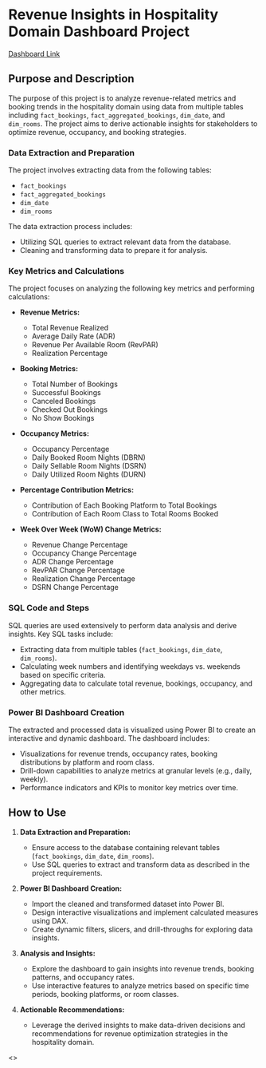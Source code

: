 

# Revenue Insights in Hospitality Domain Dashboard Project 

[Dashboard Link](https://app.powerbi.com/view?r=eyJrIjoiZmQ4MDM4NTAtODk2Yi00YjBkLWIxY2YtNzQ0NWY2YjY0NDM5IiwidCI6IjZhMTgyNzllLTgzMzktNGFhYS1hZDliLTViYjdjMmU4ZDE2YiJ9 "Dashboard Link")


## Purpose and Description

The purpose of this project is to analyze revenue-related metrics and booking trends in the hospitality domain using data from multiple tables including `fact_bookings`, `fact_aggregated_bookings`, `dim_date`, and `dim_rooms`. The project aims to derive actionable insights for stakeholders to optimize revenue, occupancy, and booking strategies.

### Data Extraction and Preparation

The project involves extracting data from the following tables:

- `fact_bookings`
- `fact_aggregated_bookings`
- `dim_date`
- `dim_rooms`

The data extraction process includes:

- Utilizing SQL queries to extract relevant data from the database.
- Cleaning and transforming data to prepare it for analysis.

### Key Metrics and Calculations

The project focuses on analyzing the following key metrics and performing calculations:

- **Revenue Metrics:**
  - Total Revenue Realized
  - Average Daily Rate (ADR)
  - Revenue Per Available Room (RevPAR)
  - Realization Percentage

- **Booking Metrics:**
  - Total Number of Bookings
  - Successful Bookings
  - Canceled Bookings
  - Checked Out Bookings
  - No Show Bookings

- **Occupancy Metrics:**
  - Occupancy Percentage
  - Daily Booked Room Nights (DBRN)
  - Daily Sellable Room Nights (DSRN)
  - Daily Utilized Room Nights (DURN)

- **Percentage Contribution Metrics:**
  - Contribution of Each Booking Platform to Total Bookings
  - Contribution of Each Room Class to Total Rooms Booked

- **Week Over Week (WoW) Change Metrics:**
  - Revenue Change Percentage
  - Occupancy Change Percentage
  - ADR Change Percentage
  - RevPAR Change Percentage
  - Realization Change Percentage
  - DSRN Change Percentage

### SQL Code and Steps

SQL queries are used extensively to perform data analysis and derive insights. Key SQL tasks include:

- Extracting data from multiple tables (`fact_bookings`, `dim_date`, `dim_rooms`).
- Calculating week numbers and identifying weekdays vs. weekends based on specific criteria.
- Aggregating data to calculate total revenue, bookings, occupancy, and other metrics.

### Power BI Dashboard Creation

The extracted and processed data is visualized using Power BI to create an interactive and dynamic dashboard. The dashboard includes:

- Visualizations for revenue trends, occupancy rates, booking distributions by platform and room class.
- Drill-down capabilities to analyze metrics at granular levels (e.g., daily, weekly).
- Performance indicators and KPIs to monitor key metrics over time.

## How to Use

1. **Data Extraction and Preparation:**
   - Ensure access to the database containing relevant tables (`fact_bookings`, `dim_date`, `dim_rooms`).
   - Use SQL queries to extract and transform data as described in the project requirements.

2. **Power BI Dashboard Creation:**
   - Import the cleaned and transformed dataset into Power BI.
   - Design interactive visualizations and implement calculated measures using DAX.
   - Create dynamic filters, slicers, and drill-throughs for exploring data insights.

3. **Analysis and Insights:**
   - Explore the dashboard to gain insights into revenue trends, booking patterns, and occupancy rates.
   - Use interactive features to analyze metrics based on specific time periods, booking platforms, or room classes.

4. **Actionable Recommendations:**
   - Leverage the derived insights to make data-driven decisions and recommendations for revenue optimization strategies in the hospitality domain.

<<Link from excel>>
<Link from power bi dashboard>
